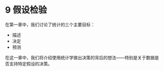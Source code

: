 # 9 假设检验

在第一章中，我们讨论了统计的三个主要目标：

*   描述
*   决定
*   预测

在这一章中，我们将介绍使用统计学做出决策的背后的想法——特别是关于数据是否支持特定假设的决策。